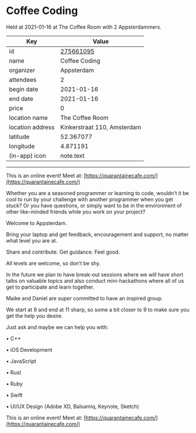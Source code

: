 # Coffee Coding
Held at 2021-01-16 at The Coffee Room with 2 Appsterdammers.
        
|Key|Value
|---|---|
|id|[275661095](https://www.meetup.com/appsterdam/events/275661095/)|
|name|Coffee Coding|
|organizer|Appsterdam|
|attendees|2|
|begin date|2021-01-16|
|end date|2021-01-16|
|price|0|
|location name|The Coffee Room|
|location address|Kinkerstraat 110, Amsterdam|
|latitude|52.367077|
|longitude|4.871191|
|(in-app) icon|note.text|

---

This is an online event! Meet at: [https://quarantainecafe.com/](https://quarantainecafe.com/)

Whether you are a seasoned programmer or learning to code, wouldn’t it be cool to run by your challenge with another programmer when you get stuck? Or you have questions, or simply want to be in the environment of other like-minded friends while you work on your project?

Welcome to Appsterdam.

Bring your laptop and get feedback, encouragement and support, no matter what level you are at.

Share and contribute. Get guidance. Feel good.

All levels are welcome, so don’t be shy.

In the future we plan to have break-out sessions where we will have short talks on valuable topics and also conduct mini-hackathons where all of us get to participate and learn together.

Maike and Daniel are super committed to have an inspired group.

We start at 9 and end at 11 sharp, so some a bit closer to 9 to make sure you get the help you desire.

Just ask and maybe we can help you with:

• C++

• iOS Development

• JavaScript

• Rust

• Ruby

• Swift

• UI/UX Design (Adobe XD, Balsamiq, Keynote, Sketch)

This is an online event! Meet at: [https://quarantainecafe.com/](https://quarantainecafe.com/)


